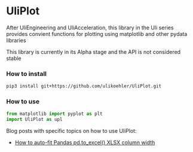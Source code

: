 # UliPlot
After UliEngineering and UliAcceleration, this library in the Uli series provides convient functions for plotting using matplotlib and other pydata libraries

This library is currently in its Alpha stage and the API is not considered stable

### How to install

```sh
pip3 install git+https://github.com/ulikoehler/UliPlot.git
```

### How to use

```python
from matplotlib import pyplot as plt
import UliPlot as upl
```

Blog posts with specific topics on how to use UliPlot:
- [How to auto-fit Pandas pd.to_excel() XLSX column width](https://techoverflow.net/2021/03/05/how-to-auto-fit-pandas-pd-to_excel-xlsx-column-width/)